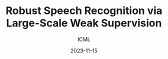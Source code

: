 ---
layout: seminar-post
title: "Robust Speech Recognition via Large-Scale Weak Supervision"
subtitle: 'ICML'
categories:
    - "Computer Vision"
tags: [Representation]
date: 2023-11-15
pdf_url: 'https://drive.google.com/file/d/1quMkSIwONfiL3n3Apy9jaukoPQuRfpwP/preview'
---